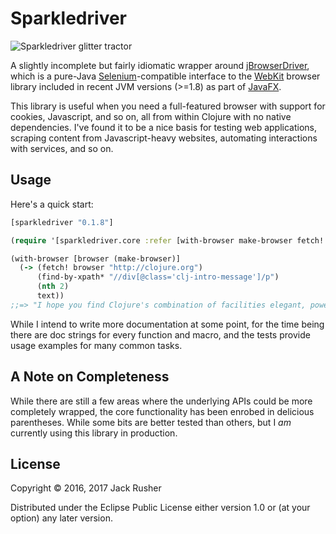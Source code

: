 # Sparkledriver

![Sparkledriver glitter tractor](https://raw.githubusercontent.com/jackrusher/sparkledriver/master/assets/SparkleDriver.jpg)

A slightly incomplete but fairly idiomatic wrapper
around
[jBrowserDriver](https://github.com/MachinePublishers/jBrowserDriver),
which is a pure-Java [Selenium]()-compatible interface to
the [WebKit](https://webkit.org) browser library included in recent
JVM versions (>=1.8) as part
of
[JavaFX](http://docs.oracle.com/javase/8/javafx/get-started-tutorial/jfx-overview.htm#JFXST784).

This library is useful when you need a full-featured browser with
support for cookies, Javascript, and so on, all from within Clojure
with no native dependencies. I've found it to be a nice basis for
testing web applications, scraping content from Javascript-heavy
websites, automating interactions with services, and so on.

## Usage

Here's a quick start:

``` clojure
[sparkledriver "0.1.8"]
```

``` clojure
(require '[sparkledriver.core :refer [with-browser make-browser fetch! find-by-xpath* text]])

(with-browser [browser (make-browser)]
  (-> (fetch! browser "http://clojure.org")
      (find-by-xpath* "//div[@class='clj-intro-message']/p")
      (nth 2)
      text))
;;=> "I hope you find Clojure's combination of facilities elegant, powerful, practical and fun to use."
```

While I intend to write more documentation at some point, for the time
being there are doc strings for every function and macro, and the
tests provide usage examples for many common tasks.

## A Note on Completeness

While there are still a few areas where the underlying APIs could be
more completely wrapped, the core functionality has been enrobed in
delicious parentheses. While some bits are better tested than others,
but I *am* currently using this library in production.

## License

Copyright © 2016, 2017 Jack Rusher

Distributed under the Eclipse Public License either version 1.0 or (at
your option) any later version.
